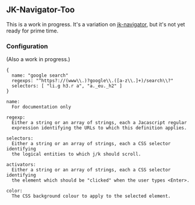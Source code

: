 ## JK-Navigator-Too

This is a work in progress.  It's a variation on
[jk-navigator](https://chrome.google.com/webstore/detail/jk-shortcuts-navigator/chgfodomgimhbcmlfljhkgildehakgif?hl=en),
but it's not yet ready for prime time.

### Configuration

(Also a work in progress.)

    {
      name: "google search"
      regexps: "^https?://(www\\.)?google\\.([a-z\\.]+)/search\\?"
      selectors: [ "li.g h3.r a", "a._eu._h2" ]
    }

    name:
      For documentation only

    regexp:
      Either a string or an array of strings, each a Jacascript regular
      expression identifying the URLs to which this definition applies.

    selectors:
      Either a string or an array of strings, each a CSS selector identifying
      the logical entities to which j/k should scroll.

    activators:
      Either a string or an array of strings, each a CSS selector identifying
      the element which should be "clicked" when the user types <Enter>.

    color:
      The CSS background colour to apply to the selected element.

